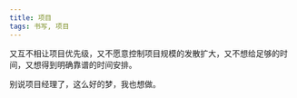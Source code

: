 ```yaml
---
title: 项目
tags: 书写, 项目
---
```



又互不相让项目优先级，又不愿意控制项目规模的发散扩大，又不想给足够的时间，又想得到明确靠谱的时间安排。

别说项目经理了，这么好的梦，我也想做。


